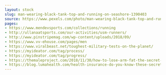 ```yaml
---
layout: stock
slug: man-wearing-black-tank-top-and-running-on-seashore-1390403
source: https://www.pexels.com/photo/man-wearing-black-tank-top-and-running-on-seashore-1390403/
pages:
- https://www.mendevsports.com/collections/running
- http://ullanaatsports.com/our-activities/usm-runners/
- http://www.pinstripemag.com/wp-content/uploads/2018/09/
- https://www.vv-ehouse.com/pages/men
- https://www.viralbeast.net/toughest-military-tests-on-the-planet/
- https://myideator.com/tag/process/
- https://myideator.com/tag/progress/
- https://themaleproject.com/2018/11/30/how-to-lose-arm-fat-the-secret-nobodys-telling-you/
- https://blog.lumahealth.com/health-insurance-do-you-know-these-secrets-staying-healthy-digital-nomad-in-thailand
---
```

